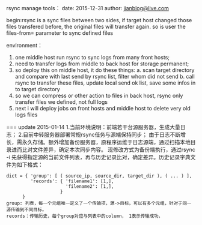
rsync manage tools：
  date: 2015-12-31
  author: jianblog@live.com
  
  begin:rsync is a sync files between two sides, if target host changed those files transfered before, the original files will transfer again. so is user the files-from=   parameter to sync defined files

environment：
  1. one middle host run rsync to sync logs from many front hosts; 
  2. need to transfer logs from middle to back host for storage permanent;
  3. so deploy this on middle host, it do these things:
    a. scan target directory and compare with last send by rsync list, filter whom did not send
    b. call rsync to transfer these files, update local send ok list, save some infos in to target directory
  4. so we can compress or other action to files in back host, rsync only transfer files we defined, not full logs
  5. next i will deploy jobs on front hosts and middle host to delete very old logs files
  

=== update 2015-01-14
  1.当前环境说明：前端若干台源服务器，生成大量日志；
  2.目前中转服务器部署常规rsync任务与源端保持同步；
  由于日志不断增长，需永久存储。额外增加备份服务器，原程序运维于日志源端，通过扫描本地目录进而比对文件差异，确定本次同步内容。
  现修改方式为备份端执行，通过rsync -i 先获得指定源的当前文件列表，再与历史记录比对，确定差异。历史记录字典文件为如下格式：
  
    dict = { 'group': [ ( source_ip, source_dir, target_dir ), ( ... ) ], 
             'records': { 'filename1': [1,],
                          'filename2': [1,],
                        }
          }
    group: 列表，每一个元组唯一定义了一个传输项，源->目标，可以有多个元组，针对于同一源传输到不同目标。
    records：传输历史，每个group对应与列表中的column， 1表示传输成功，
